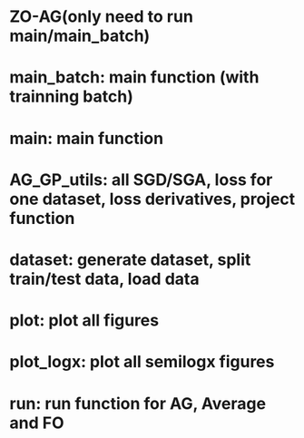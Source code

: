 # ZO-AG(only need to run main/main_batch)
# main_batch: main function (with trainning batch)
# main: main function
# AG_GP_utils: all SGD/SGA, loss for one dataset, loss derivatives, project function
# dataset: generate dataset, split train/test data, load data
# plot: plot all figures
# plot_logx: plot all semilogx figures
# run: run function for AG, Average and FO
